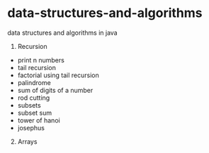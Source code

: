 # data-structures-and-algorithms
data structures and algorithms in java

1. Recursion
  - print n numbers
  - tail recursion
  - factorial using tail recursion
  - palindrome
  - sum of digits of a number
  - rod cutting
  - subsets
  - subset sum
  - tower of hanoi
  - josephus
  
2. Arrays
